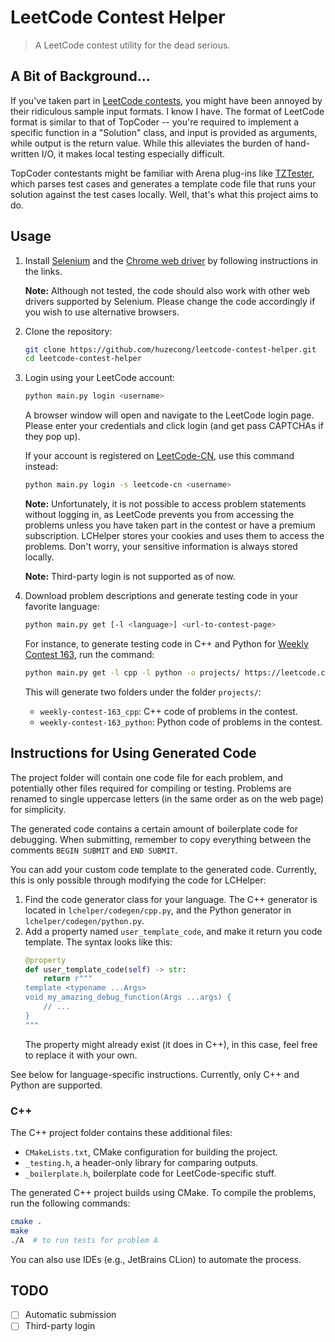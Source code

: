 # LeetCode Contest Helper

> A LeetCode contest utility for the dead serious.


## A Bit of Background...

If you've taken part in [LeetCode contests](https://leetcode.com/contest/), you might have been annoyed by their
ridiculous sample input formats. I know I have. The format of LeetCode format is similar to that of TopCoder -- you're
required to implement a specific function in a "Solution" class, and input is provided as arguments, while output is the
return value. While this alleviates the burden of hand-written I/O, it makes local testing especially difficult.

TopCoder contestants might be familiar with Arena plug-ins like
[TZTester](https://community.topcoder.com/contest/classes/TZTester/TZTester.html), which parses test cases and
generates a template code file that runs your solution against the test cases locally. Well, that's what this project
aims to do.


## Usage

1. Install [Selenium](https://selenium-python.readthedocs.io/installation.html) and the
   [Chrome web driver](https://sites.google.com/a/chromium.org/chromedriver/downloads) by following instructions
   in the links.

   **Note:** Although not tested, the code should also work with other web drivers supported by Selenium. Please change
   the code accordingly if you wish to use alternative browsers.
2. Clone the repository:
   ```bash
   git clone https://github.com/huzecong/leetcode-contest-helper.git
   cd leetcode-contest-helper
   ```
3. Login using your LeetCode account:
   ```bash
   python main.py login <username>
   ```
   A browser window will open and navigate to the LeetCode login page. Please enter your credentials and click login
   (and get pass CAPTCHAs if they pop up).

   If your account is registered on [LeetCode-CN](https://leetcode-cn.com), use this command instead:
   ```bash
   python main.py login -s leetcode-cn <username>
   ```

   **Note:** Unfortunately, it is not possible to access problem statements without logging in, as LeetCode prevents you
   from accessing the problems unless you have taken part in the contest or have a premium subscription. LCHelper stores
   your cookies and uses them to access the problems. Don't worry, your sensitive information is always stored locally.

   **Note:** Third-party login is not supported as of now.
4. Download problem descriptions and generate testing code in your favorite language:
   ```bash
   python main.py get [-l <language>] <url-to-contest-page>
   ```
   For instance, to generate testing code in C++ and Python for
   [Weekly Contest 163](https://leetcode.com/contest/weekly-contest-163), run the command:
   ```bash
   python main.py get -l cpp -l python -o projects/ https://leetcode.com/contest/weekly-contest-163
   ```
   This will generate two folders under the folder `projects/`:

   - `weekly-contest-163_cpp`: C++ code of problems in the contest.
   - `weekly-contest-163_python`: Python code of problems in the contest.


## Instructions for Using Generated Code

The project folder will contain one code file for each problem, and potentially other files required for compiling or
testing. Problems are renamed to single uppercase letters (in the same order as on the web page) for simplicity.

The generated code contains a certain amount of boilerplate code for debugging. When submitting, remember to copy
everything between the comments `BEGIN SUBMIT` and `END SUBMIT`.

You can add your custom code template to the generated code. Currently, this is only possible through modifying the code
for LCHelper:

1. Find the code generator class for your language. The C++ generator is located in `lchelper/codegen/cpp.py`, and the
   Python generator in `lchelper/codegen/python.py`.
2. Add a property named `user_template_code`, and make it return you code template. The syntax looks like this:
   ```python
   @property
   def user_template_code(self) -> str:
       return r"""
   template <typename ...Args>
   void my_amazing_debug_function(Args ...args) {
       // ...
   }
   """
   ```
   The property might already exist (it does in C++), in this case, feel free to replace it with your own.

See below for language-specific instructions. Currently, only C++ and Python are supported.

### C++

The C++ project folder contains these additional files:

- `CMakeLists.txt`, CMake configuration for building the project.
- `_testing.h`, a header-only library for comparing outputs.
- `_boilerplate.h`, boilerplate code for LeetCode-specific stuff.

The generated C++ project builds using CMake. To compile the problems, run the following commands:
```bash
cmake .
make
./A  # to run tests for problem A
```
You can also use IDEs (e.g., JetBrains CLion) to automate the process.


## TODO

- [ ] Automatic submission 
- [ ] Third-party login
